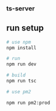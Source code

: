 ### ts-server

## run setup

``` bash
# use npm
npm install

# run
npm run dev

# build
npm run tsc

# use pm2

npm run pm2:prod

```

